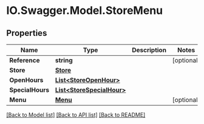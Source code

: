 # IO.Swagger.Model.StoreMenu
## Properties

Name | Type | Description | Notes
------------ | ------------- | ------------- | -------------
**Reference** | **string** |  | [optional] 
**Store** | [**Store**](Store.md) |  | 
**OpenHours** | [**List&lt;StoreOpenHour&gt;**](StoreOpenHour.md) |  | 
**SpecialHours** | [**List&lt;StoreSpecialHour&gt;**](StoreSpecialHour.md) |  | 
**Menu** | [**Menu**](Menu.md) |  | [optional] 

[[Back to Model list]](../README.md#documentation-for-models) [[Back to API list]](../README.md#documentation-for-api-endpoints) [[Back to README]](../README.md)

